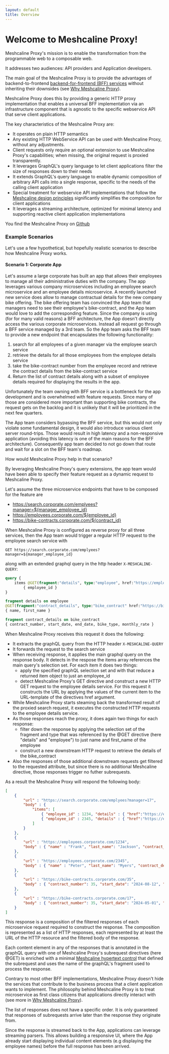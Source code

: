 ```yaml
---
layout: default
title: Overview
---
```


# Welcome to Meshcaline Proxy!

Meshcaline Proxy's mission is to enable the transformation from the 
programmable web to a composable web. 

It addresses two audiences: API providers and Application developers.

The main goal of the Meshcaline Proxy is to provide the advantages of backend-to-frontend [backend-for-frontend (BFF) services](https://samnewman.io/patterns/architectural/bff/) without inheriting
their downsides (see [Why Meshcaline Proxy](why.md)).

Meshcaline Proxy does this by providing a generic HTTP proxy implementation that enables a universal BFF implementation 
via an infrastructure component that is agnostic to the specific webservice API that serve client applications.

The key characteristics of the Meshcaline Proxy are:
* It operates on plain HTTP semantics
* Any existing HTTP WebService API can be used with Meshcaline Proxy, without any adjustments.
* Client requests only require an optional extension to use Meshcaline Proxy's capabilities; when 
  missing, the original request is proxied transparently.
* It leverages GraphQL's query language to let client applications filter the size of responses down to their needs
* It extends GraphQL's query language to enable dynamic composition of arbitrary API calls into a single response,
  specific to the needs of the calling client application
* Special treatment for webservice API implementations that follow the
  [Meshcaline design principles](https://meshcaline.org) significantly simplifies the 
  composition for client applications
* It leverages a streaming architecture, optimized for minimal latency and supporting 
  reactive client application implementations 

You find the Meshcaline Proxy on [Github](https://github.com/meshcalero/meshcaline-proxy)

### Example Scenarios

Let's use a few hypothetical, but hopefully realistic scenarios to describe how Meshcaline Proxy works.

#### Scenario 1: Corporate App

Let's assume a large corporate has built an app that allows their employees to manage all their administrative 
duties with the company. The app leverages various company microservices including an employee search microservice and 
an employee details microservice. A recently launched new service does allow to manage contractual details 
for the new company bike offering.
The bike offering team has convinced the App team that managers need to see their employee's bike-contract, and the
App team would love to add the corresponding feature.
Since the company is using (for for many valid reasons) a BFF architecture, the App doesn't directly access 
the various corporate microservices. Instead all request go through a BFF service managed by a 3rd team. 
So the App team asks the BFF team to provide a new endpoint that encapsulates the following functionality:

1. search for all employees of a given manager via the employee search service
1. retrieve the details for all those employees from the employee details service
1. take the bike-contract number from the employee record and retrieve the contract details from the bike-contract service 
2. Return the list of contract details along with a subset of employee details required for displaying the results in the app.

Unfortunately the team owning with BFF service is a bottleneck for the app development and is overwhelmed 
with feature requests. Since many of those are considered more important than supporting bike contracts, the request
gets on the backlog and it is unlikely that it will be prioritized in the next few quarters.

The App team considers bypassing the BFF service, but this would not only violate some fundamental design, it would
also introduce various client server round-trips. Those would result in high latency and a non-responsive application 
(avoiding this latency is one of the main reasons for the BFF architecture). Consequently app team decided to not
go down that route and wait for a slot on the BFF team's roadmap. 

How would Meshcaline Proxy help in that scenario?

By leveraging Meshcaline Proxy's query extensions, the app team would have been able to specify their feature request as a 
dynamic request to Meshcaline Proxy.

Let's assume the three microservice endpoints that have to be composed for the feature are
* https://search.corporate.com/emplyees?manager=${manager_employee_id}
* https://employees.corporate.com/${employee_id}
* https://bike-contracts.corporate.com/${contract_id}

When Meshcaline Proxy is configured as reverse proxy for all three services, then the App team would trigger a regular 
HTTP request to the employee search service with 
```
GET https://search.corporate.com/emplyees?manager=${manager_employee_id}
```
along with an extended graphql query in the http header `X-MESHCALINE-QUERY`:

```graphql
query {
    items @GET(fragment:"details", type:"employee", href:"https://employees.corporate.com/${employee_id}") : 
        { employee_id }
}

fragment details on employee 
@GET(fragment:"contract_details", type:"bike_contract" href:"https://bike-contracts.corporate.com/${bike_contract_nr}")
{ name, first_name }

fragment contract_details on bike_contract
{ contract_number, start_date, end_date, bike_type, monthly_rate }
```

When Meshcaline Proxy receives this request it does the following:
* It extracts the graphQL query from the HTTP header `X-MESHCALINE-QUERY`
* It forwards the request to the search service
* When receiving response, it applies the main graphql query on the response body. It detects in the respose the items array 
  references the main query's selection set. For each item it does two things:
  * apply the specified graphQL selection set and with that reduce a returned item object to just an employee_id 
  * detect Meshcaline Proxy's GET directive and construct a new HTTP GET request to the employee details service. For this request
    it constructs the URL by applying the values of the current item to the URL-template of the directives href argument.
* While Meshcaline Proxy starts steaming back the transformed result of the proxied search request, it executes the constructed
  HTTP requests to the employee details service.
* As those responses reach the proxy, it does again two things for each response:
  * filter down the response by applying the selection set of the fragment and type that was referenced by the @GET directive (here "details" and "employee") to just name and first_name of the employee
  * construct a new downstream HTTP request to retrieve the details of the bike_contract
* Also the responses of those additional downstream requests get filtered to the requested attribute, but since there is no additional 
  Meshcaline directive, those responses trigger no futher subrequests.

As a result the Meshcaline Proxy will respond the following body:

```json
[
    { 
        "url" : "https://search.corporate.com/emplyees?manager=17",
        "body" : {
            "items": [
                { "employee_id" : 1234, "details" : { "href":"https://employees.corporate.com/1234" } },
                { "employee_id" : 2345, "details" : { "href":"https://employees.corporate.com/2345" } }
            ]
        }
    },
    { 
        "url" : "https://employees.corporate.com/1234",
        "body" : { "name" : "Frank", "last_name": "Jackson", "contract_details" : { "href":"https://bike-contracts.corporate.com/17" } }
    },
    { 
        "url" : "https://employees.corporate.com/2345",
        "body" : { "name" : "Peter", "last_name": "Myers", "contract_details" : { "href":"https://bike-contracts.corporate.com/35" } }
    },
    { 
        "url" : "https://bike-contracts.corporate.com/35",
        "body" : { "contract_number": 35, "start_date": "2024-08-12", "end_date": "2027-08-11", "bike_type": "city" , "monthly_rate": 1800 }
    },
    { 
        "url" : "https://bike-contracts.corporate.com/17",
        "body" : { "contract_number": 35, "start_date": "2024-05-01", "end_date": "2027-04-30", "bike_type": "tracking" , "monthly_rate": 2100 }
    }
]
```

This response is a composition of the filtered responses of each microservice request required to construct the response.
The composition is represented as a list of HTTP responses, each represented by at least the URL of the HTTP resource and
the filtered body of the response.

Each content element in any of the responses that is annotated in the graphQL query with one of Meshcaline Proxy's 
subrequest directives (here @GET) is enriched with a minimal
[Meshcaline hypertext control](https://meshcaline.org/basics/#hypertext-controls) that defined the subrequest and uses the
name of the graphQL's fragment used to process the response. 

Contrary to most other BFF implementations, Meshcaline Proxy doesn't hide the services that contribute to the business process
that a client application wants to implement. The philosophy behind Meshcaline Proxy is to treat microservice as first 
class citizens that applications directly interact with (see more in [Why Meshcaline Proxy](why.md)).

The list of responses does not have a specific order. It is only guaranteed that responses of subrequests arrive later
than the response they originate from.

Since the response is streamed back to the App, applications can leverage streaming parsers. This allows building a responsive UI,
where the App already start displaying individual content elements (e.g displaying the employee names) before the full response
has been arrived.


